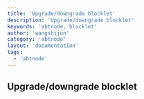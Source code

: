 ```yaml
---
title: 'Upgrade/downgrade blocklet'
description: 'Upgrade/downgrade blocklet'
keywords: 'abtnode, blocklet'
author: 'wangshijun'
category: 'abtnode'
layout: 'documentation'
tags:
  - 'abtnode'
---
```


## Upgrade/downgrade blocklet

[//]: # (TODO: Finish Document)
